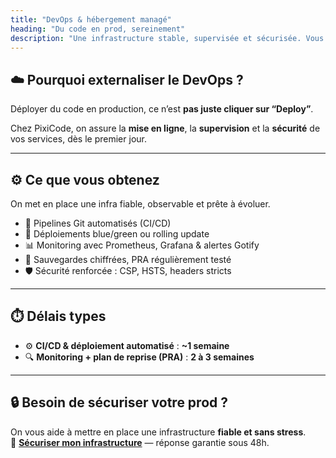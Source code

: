 ```yaml
---
title: "DevOps & hébergement managé"
heading: "Du code en prod, sereinement"
description: "Une infrastructure stable, supervisée et sécurisée. Vous codez, on gère la production."
---
```


## ☁️ Pourquoi externaliser le DevOps ?

Déployer du code en production, ce n’est **pas juste cliquer sur “Deploy”**.

Chez PixiCode, on assure la **mise en ligne**, la **supervision** et la **sécurité** de vos services, dès le premier jour.

---

## ⚙️ Ce que vous obtenez

On met en place une infra fiable, observable et prête à évoluer.

- 🚀 Pipelines Git automatisés (CI/CD)
- 🔁 Déploiements blue/green ou rolling update
- 📊 Monitoring avec Prometheus, Grafana & alertes Gotify
- 🔐 Sauvegardes chiffrées, PRA régulièrement testé
- 🛡️ Sécurité renforcée : CSP, HSTS, headers stricts

---

## ⏱️ Délais types

- ⚙️ **CI/CD & déploiement automatisé** : **~1 semaine**
- 🔍 **Monitoring + plan de reprise (PRA)** : **2 à 3 semaines**

---

## 🔒 Besoin de sécuriser votre prod ?

On vous aide à mettre en place une infrastructure **fiable et sans stress**.  
📩 **[Sécuriser mon infrastructure](/contact/)** — réponse garantie sous 48h.
